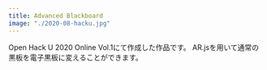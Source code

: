 ```yaml
---
title: Advanced Blackboard
image: "./2020-08-hacku.jpg"
---
```


Open Hack U 2020 Online Vol.1にて作成した作品です。
AR.jsを用いて通常の黒板を電子黒板に変えることができます。
